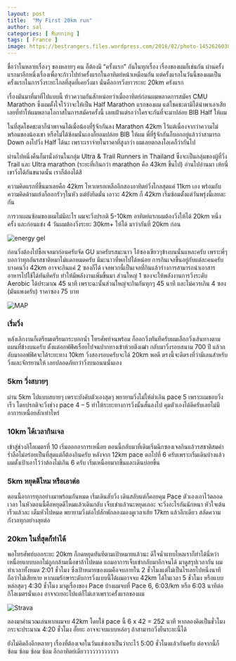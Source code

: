 ```yaml
---
layout: post
title:  "My First 20km run"
author: sal
categories: [ Running ]
tags: [ France ]
image: https://bestrangers.files.wordpress.com/2016/02/photo-1452626038306-9aae5e071dd3.jpeg
---
```


ชื่อว่าในหลายเรื่องๆ ของหลายๆ คน ก็ต้องมี “ครั้งแรก” กันในทุกเรื่อง เรื่องของผมก็เช่นกัน ผ่านครั้งแรกมาอีกหนึ่งเรื่องเพื่อจะก้าวไปทำครั้งแรกในอาทิตย์หน้าเหมือนกัน แต่ครั้งแรกในวันนี้ของผมเป็นครั้งแรกในการวิ่งระยะไกลที่สุดที่เคยวิ่งมา นั่นคือการวิ่งยาวระยะ 20km ครังแรก

เรื่องมันมาที่มาที่ไปแบบนี้ ท้าวความกันสักหน่อยว่าเมื่ออาทิตย์ก่อนผมพลาดการสมัคร CMU Marathon ซึ่งผมตั้งใจไว้ว่าจะให้เป็น Half Marathon แรกของผม แต่โชคชะตามิได้นำพาเอาเสียเลยที่ทำให้ผมพลาดโอกาสในการสมัครครั้งนี้ เลยเฝ้าแต่รอว่าใครจะกันที่จะมาปล่อย BIB Half ให้ผม

ในที่สุดโชคชะตาก็นำพาจนได้เมื่อน้องที่รู้จักกันลง Marathon 42km ไว้แต่เนื่องจากว่าความไม่พร้อมของน้องเขา หรือไม่ได้ซ้อมนั่นเองก็ยอมปล่อย BIB ให้ผม พี่ที่รู้จักกันก็บอกอยู่แล้วว่าสามารถ Down ลงไปวิ่ง Half ได้นะ เพราะเราจ่ายในราคาที่สูงกว่า ผมเลยตกลงโอเคก็ว่ากันไป

ผ่านไปหนึ่งคืนก็มานั่งอ่านในกลุ่ม Ultra & Trail Runners in Thailand ซึ่งจะเป็นกลุ่มของผู้ที่วิ่ง Trail และ Ultra marathon (ระยะที่เกินกว่า marathon คือ 43km ขึ้นไป) อ่านไปอ่านมา เห้ยนี่เขาวิ่งได้กันขนาดนั้น เราก็ต้องได้สิ

ความคิดแรกที่ขึ้นมาเลยคือ 42km ไหวเหรอเหลืออีกสองอาทิตย์วิ่งไกลสุดแค่ 11km เอง พร้อมกับความคิดด้านแย้งก็ออกรัวๆในหัว แต่ยังยึดมั่น เอาวะ 42km ก็ 42km เริ่มซ้อมตั้งแต่วันพรุ่งนี้เลยละกัน

การวาแผนซ้อมของผมไม่มีอะไร ผมจะวิ่งปรกติ 5-10km อาทิตย์แรกผมต้องวิ่งให้ได้ 20km หนึ่งครั้ง และก่อนแข่ง 4 วันผมต้องวิ่งระยะ 30km+ ให้ได้ มาว่ากันที่ 20km ก่อน

 <img src="https://bestrangers.files.wordpress.com/2016/02/gu-gels-enmasse.jpg?w=438&zoom=2" alt="energy gel">

 ก่อนวิ่งต้องไปซื้อเจลมาก่อนครับจัด GU มาครับรสมะนาว ไอ้ซองเขียวๆข้างบนนั่นแหละครับ เพราะพี่ๆบอกว่าทุกอันรสชาติหมาไม่แดกหมดครับ มีมะนาวที่พอไปได้หน่อย การกินเจลขึ้นอยู่กับแต่ละคนครับ บางคนวิ่ง 42km อาจจะกินแค่ 2 ซองก็ได้ เจลพวกนี้เป็นเจลที่กินแล้วร่างการสามารถนำเอาสารอาหารไปใช้ได้ทันทีครับ ทำให้มีพลังงานเพิ่มขึ้นมา ส่วนใหญ่ 1 ซองจะให้พลังงานการวิ่งระดับ Aerobic ได้ประมาณ 45 นาที เพราะฉะนั้นส่วนใหญ่จะกินกันทุกๆ 45 นาที และไม่ควรเกิน 4 ซอง (มันแพงครับ) ราคาซอง 75 บาท

 <img src="https://bestrangers.files.wordpress.com/2016/02/screen-shot-2559-02-08-at-9-03-14-pm-copy.jpg?w=712&zoom=2" alt="MAP">

### เริ่มวิ่ง
หลังเลิกงานก็เตรียมเตรียมกระบอกน้ำ โทรศัพท์จนพร้อม ก็ออกวิ่งทันทีครับผมเลือกวิ่งเส้นทางตามแผนที่ข้างบนครับ ตั้งแต่ออฟฟิศเรื่อยไปจนปากทางเข้าห้วยตึงเฒ่า กลับมาวิ่งรอบสนาม 700 ปี แล้วกลับมาออฟฟิศจะได้ระยะทาง 10km วิ่งสองรอบครับจะได้ 20km พอดี ตรงนี้จะดีตรงที่ว่ามีเลนสำหรับวิ่งและจักรยานให้ เลยปลอดภัยกว่าวิ่งบนถนนนั่นเอง

### 5km วิ่งสบายๆ
ผ่าน 5km ไปแบบสบายๆ เพราะบังคับตัวเองสุดๆ พยายามวิ่งไม่ให้ต่ำเกิน pace 5 เพราะผมชอบวิ่งเร็ว โดยปรกติจะวิ่งช่วง pace 4 – 5 ทำให้ระยะทางการวิ่งนั้นสั้นลงไป คุมตัวเองได้ดีครับเลยไม่มีอาการเหนื่อยสักเท่าไหร่

### 10km ได้เวลากินเจล
เข้าสู่ช่วงกิโลเมตรที่ 10 เริ่มออกอาการเหนื่อย ตอนนี้กลับมาที่เดิมเริ่มฉีกซองเจลกินแล้วรสชาติสมคำร่ำลือไม่อร่อยเป็นที่สุดแต่ก็ต้องกินครับ หลังจาก 12km pace ตกไปที่ 6 ครับเพราะเริ่มเดินบ้างแล้ว ผมตั้งเป้าเอาไว้ว่าต้องไม่เกิน 6 ครับ เริ่มเหนื่อยมากขึ้นและเดินบ่อยขึ้น

### 5km หยุดดีไหม หรือเอาต่อ
ตอนนี้อาการทุกอย่างมาพร้อมกันหมด เริ่มเดินสับวิ่ง เดินสลับแต่ก็คอยคุม Pace ตัวเองเอาไว้ตลอดเวลา ในหัวตอนนี้คือหยุดดีไหมแล้วเดินกลับ เจ็บเข่าแล้วนะหยุดเถอะ จะวิ่งอะไรกันนักหนา หัวใจเต้นเร็วแล้วละ เต็มหัวไปหมด พยายามวิ่งต่อไปสักพักลองมองดูเวลาเฮ้ย 17km แล้วอีกเดียว สลัดความกังวลทุกอย่างลุยต่อ

### 20km ในที่สุดก็ทำได้
พอโทรศัพท์บอกระยะ 20km ก็กดหยุดทันทีตามเป้าหมายแล้วนะ ดีใจน้ำแทบไหลเราก็ทำได้นี่หว่า เหนื่อยแบบบอกไม่ถูกกล้ามเนื้อขาล้าไปหมด แถมอาการเจ็บเข่ากลับมาอีกจนได้ มาดูสรุปเวลากัน ผมทำเวลาทั้งหมด 2:01 ชั่วโมง ซึ่งเป้าหมายของผมคือจบภายใน 2 ชั่วโมงแต่ไม่เป็นไรเลยไปหนึ่งนาทีถือว่าไม่เสียหาย หากผมรักษาระดับการวิ่งแบบนี้ได้ผมอาจจบ 42km ได้ในเวลา 5 ชั่วโมง หรือแบบหล่อสุดๆ 4:30 ชั่วโมง มาดูเรื่องของ Pace บ้างผมจบที่  Pace 6, 6:03/km หรือ 6:03 นาทีต่อกิโลเมตรนั่นเอง อาจจะเยอะไปแต่ก็ไม่เลวเพราะครั้งแรกของผม

<img src="https://bestrangers.files.wordpress.com/2016/02/screen-shot-2559-02-08-at-9-23-03-pm1.png?w=724&zoom=2" alt="Strava">

ลองมาคำนวณเล่นหากผมจบ 42km โดยใช้ pace นี้ 6 x 42 = 252 นาที หากลองคิดเป็นชั่วโมงกระจะประมาณ 4:20 ชั่วโมง อั๊ยยะ อาจจะจบแบบหล่อๆ ถ้าสามารถวิ่งยืนระยะนี้ได้

ยังไม่คิดถึงอีกหลายๆ เรื่องที่ต้องเจอในวันแข่งเอาเป็นว่ากะไว้ 5:00 ชั่วโมงแล้วกันครับ ต่อจากนี้ก็ ซ้อม ซ้อม ซ้อม ซ้อม อีกอาทิตย์เดียวววววววววววว
